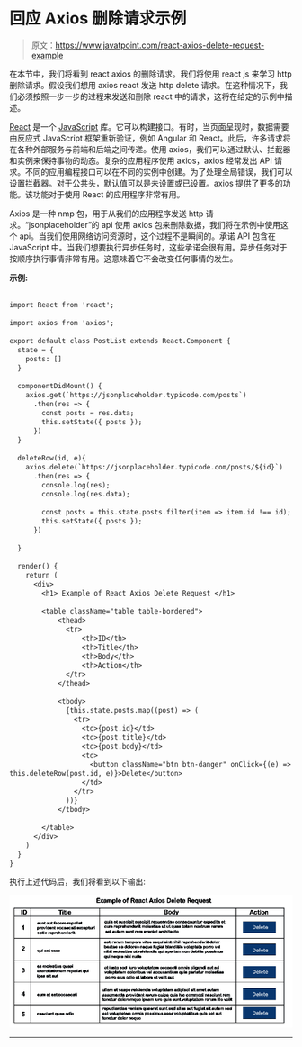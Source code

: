 # 回应 Axios 删除请求示例

> 原文：<https://www.javatpoint.com/react-axios-delete-request-example>

在本节中，我们将看到 react axios 的删除请求。我们将使用 react js 来学习 http 删除请求。假设我们想用 axios react 发送 http delete 请求。在这种情况下，我们必须按照一步一步的过程来发送和删除 react 中的请求，这将在给定的示例中描述。

[React](https://www.javatpoint.com/reactjs-tutorial) 是一个 [JavaScript](https://www.javatpoint.com/javascript-tutorial) 库。它可以构建接口。有时，当页面呈现时，数据需要由反应式 JavaScript 框架重新验证，例如 Angular 和 React。此后，许多请求将在各种外部服务与前端和后端之间传递。使用 axios，我们可以通过默认、拦截器和实例来保持事物的动态。复杂的应用程序使用 axios，axios 经常发出 API 请求。不同的应用编程接口可以在不同的实例中创建。为了处理全局错误，我们可以设置拦截器。对于公共头，默认值可以是未设置或已设置。axios 提供了更多的功能。该功能对于使用 React 的应用程序非常有用。

Axios 是一种 nmp 包，用于从我们的应用程序发送 http 请求。“jsonplaceholder”的 api 使用 axios 包来删除数据，我们将在示例中使用这个 api。当我们使用网络访问资源时，这个过程不是瞬间的。承诺 API 包含在 JavaScript 中。当我们想要执行异步任务时，这些承诺会很有用。异步任务对于按顺序执行事情非常有用。这意味着它不会改变任何事情的发生。

**示例:**

```

import React from 'react';

import axios from 'axios';

export default class PostList extends React.Component {
  state = {
    posts: []
  }

  componentDidMount() {
    axios.get(`https://jsonplaceholder.typicode.com/posts`)
      .then(res => {
        const posts = res.data;
        this.setState({ posts });
      })
  }

  deleteRow(id, e){
    axios.delete(`https://jsonplaceholder.typicode.com/posts/${id}`)
      .then(res => {
        console.log(res);
        console.log(res.data);

        const posts = this.state.posts.filter(item => item.id !== id);
        this.setState({ posts });
      })

  }

  render() {
    return (
      <div>
        <h1> Example of React Axios Delete Request </h1>

        <table className="table table-bordered">
            <thead>
              <tr>
                  <th>ID</th>
                  <th>Title</th>
                  <th>Body</th>
                  <th>Action</th>
              </tr>
            </thead>

            <tbody>
              {this.state.posts.map((post) => (
                <tr>
                  <td>{post.id}</td>
                  <td>{post.title}</td>
                  <td>{post.body}</td>
                  <td>
                    <button className="btn btn-danger" onClick={(e) => this.deleteRow(post.id, e)}>Delete</button>
                  </td>
                </tr>
              ))}
            </tbody>

        </table>
      </div>
    )
  }
}

```

执行上述代码后，我们将看到以下输出:

![React Axios Delete Request Example](img/a6723ba476b5f49892b11a60e82ecd1d.png)

* * *